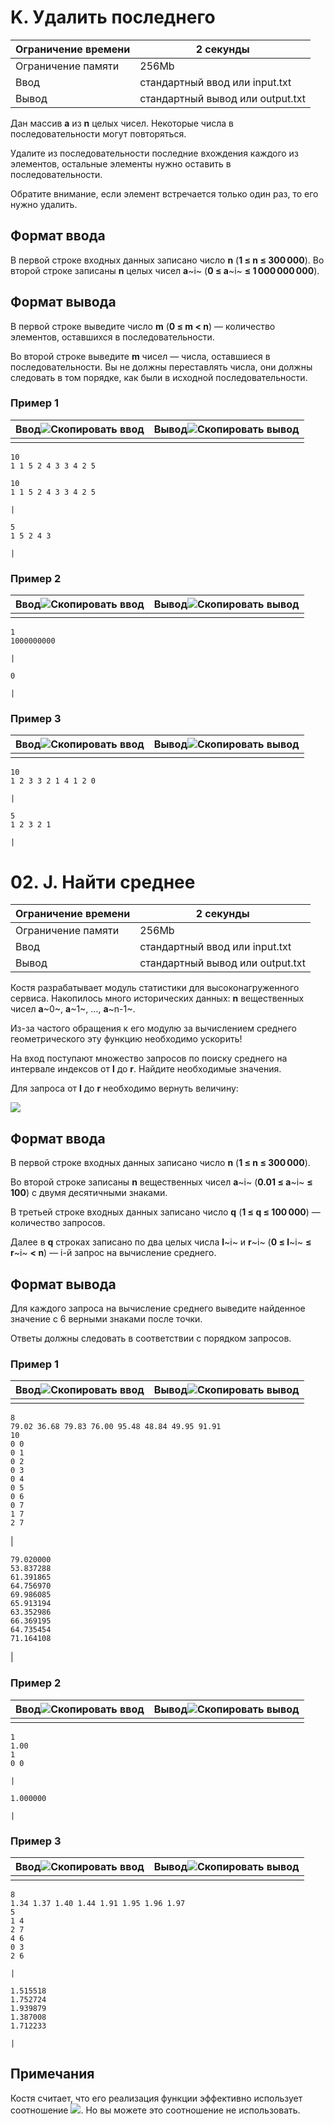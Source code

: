 # K. Удалить последнего

| Ограничение времени | 2 секунды                                    |
| ------------------------------------- | --------------------------------------------------- |
| Ограничение памяти   | 256Mb                                               |
| Ввод                              | стандартный ввод или input.txt    |
| Вывод                            | стандартный вывод или output.txt |

Дан массив **a** из **n** целых чисел. Некоторые числа в последовательности могут повторяться.

Удалите из последовательности последние вхождения каждого из элементов, остальные элементы нужно оставить в последовательности.

Обратите внимание, если элемент встречается только один раз, то его нужно удалить.

## Формат ввода

В первой строке входных данных записано число **n** (**1 ≤ n ≤ 300 000**). Во второй строке записаны **n** целых чисел **a**~i~ (**0 ≤ a**~i~ **≤ 1 000 000 000**).

## Формат вывода

В первой строке выведите число **m** (**0 ≤ m < n**) — количество элементов, оставшихся в последовательности.

Во второй строке выведите **m** чисел — числа, оставшиеся в последовательности. Вы не должны переставлять числа, они должны следовать в том порядке, как были в исходной последовательности.

### Пример 1

| Ввод![Скопировать ввод](https://yastatic.net/lego/_/La6qi18Z8LwgnZdsAr1qy1GwCwo.gif) | Вывод![Скопировать вывод](https://yastatic.net/lego/_/La6qi18Z8LwgnZdsAr1qy1GwCwo.gif) |
| ----------------------------------------------------------------------------------------------------- | --------------------------------------------------------------------------------------------------------- |
|                                                                                                       |                                                                                                           |

```
10
1 1 5 2 4 3 3 4 2 5
```

```
10
1 1 5 2 4 3 3 4 2 5
```

    |

```
5
1 5 2 4 3
```

    |

### Пример 2

| Ввод![Скопировать ввод](https://yastatic.net/lego/_/La6qi18Z8LwgnZdsAr1qy1GwCwo.gif) | Вывод![Скопировать вывод](https://yastatic.net/lego/_/La6qi18Z8LwgnZdsAr1qy1GwCwo.gif) |
| ----------------------------------------------------------------------------------------------------- | --------------------------------------------------------------------------------------------------------- |
|                                                                                                       |                                                                                                           |

```
1
1000000000
```

    |

```
0

```

    |

### Пример 3

| Ввод![Скопировать ввод](https://yastatic.net/lego/_/La6qi18Z8LwgnZdsAr1qy1GwCwo.gif) | Вывод![Скопировать вывод](https://yastatic.net/lego/_/La6qi18Z8LwgnZdsAr1qy1GwCwo.gif) |
| ----------------------------------------------------------------------------------------------------- | --------------------------------------------------------------------------------------------------------- |
|                                                                                                       |                                                                                                           |

```
10
1 2 3 3 2 1 4 1 2 0
```

    |

```
5
1 2 3 2 1
```

    |

# 02. J. Найти среднее

| Ограничение времени | 2 секунды                                    |
| ------------------------------------- | --------------------------------------------------- |
| Ограничение памяти   | 256Mb                                               |
| Ввод                              | стандартный ввод или input.txt    |
| Вывод                            | стандартный вывод или output.txt |

Костя разрабатывает модуль статистики для высоконагруженного сервиса. Накопилось много исторических данных: **n** вещественных чисел **a**~0~, **a**~1~, …, **a**~n-1~.

Из-за частого обращения к его модулю за вычислением среднего геометрического эту функцию необходимо ускорить!

На вход поступают множество запросов по поиску среднего на интервале индексов от **l** до **r**. Найдите необходимые значения.

Для запроса от **l** до **r** необходимо вернуть величину:

![](https://contest.yandex.ru/testsys/tex/render/XHNxcnRbci1sKzFde2FfbCBcY2RvdCBhX3tsKzF9IFxjZG90IFxsZG90cyBcY2RvdCBhX3J9.png)

## Формат ввода

В первой строке входных данных записано число **n** (**1 ≤ n ≤ 300 000**).

Во второй строке записаны **n** вещественных чисел **a**~i~ (**0.01 ≤ a**~i~ **≤ 100**) с двумя десятичными знаками.

В третьей строке входных данных записано число **q** (**1 ≤ q ≤ 100 000**) — количество запросов.

Далее в **q** строках записано по два целых числа **l**~i~ и **r**~i~ (**0 ≤ l**~i~ **≤ r**~i~ **< n**) — i-й запрос на вычисление среднего.

## Формат вывода

Для каждого запроса на вычисление среднего выведите найденное значение с 6 верными знаками после точки.

Ответы должны следовать в соответствии с порядком запросов.

### Пример 1

| Ввод![Скопировать ввод](https://yastatic.net/lego/_/La6qi18Z8LwgnZdsAr1qy1GwCwo.gif) | Вывод![Скопировать вывод](https://yastatic.net/lego/_/La6qi18Z8LwgnZdsAr1qy1GwCwo.gif) |
| ----------------------------------------------------------------------------------------------------- | --------------------------------------------------------------------------------------------------------- |
|                                                                                                       |                                                                                                           |

```
8
79.02 36.68 79.83 76.00 95.48 48.84 49.95 91.91
10
0 0
0 1
0 2
0 3
0 4
0 5
0 6
0 7
1 7
2 7
```

 |

```
79.020000
53.837288
61.391865
64.756970
69.986085
65.913194
63.352986
66.369195
64.735454
71.164108
```

 |

### Пример 2

| Ввод![Скопировать ввод](https://yastatic.net/lego/_/La6qi18Z8LwgnZdsAr1qy1GwCwo.gif) | Вывод![Скопировать вывод](https://yastatic.net/lego/_/La6qi18Z8LwgnZdsAr1qy1GwCwo.gif) |
| ----------------------------------------------------------------------------------------------------- | --------------------------------------------------------------------------------------------------------- |
|                                                                                                       |                                                                                                           |

```
1
1.00
1
0 0
```

    |

```
1.000000
```

    |

### Пример 3

| Ввод![Скопировать ввод](https://yastatic.net/lego/_/La6qi18Z8LwgnZdsAr1qy1GwCwo.gif) | Вывод![Скопировать вывод](https://yastatic.net/lego/_/La6qi18Z8LwgnZdsAr1qy1GwCwo.gif) |
| ----------------------------------------------------------------------------------------------------- | --------------------------------------------------------------------------------------------------------- |
|                                                                                                       |                                                                                                           |

```
8
1.34 1.37 1.40 1.44 1.91 1.95 1.96 1.97
5
1 4
2 7
4 6
0 3
2 6
```

    |

```
1.515518
1.752724
1.939879
1.387008
1.712233
```

    |

## Примечания

Костя считает, что его реализация функции эффективно использует соотношение ![](https://contest.yandex.ru/testsys/tex/render/eHk9ZV57XGxuIHgrXGxuIHl9.png). Но вы можете это соотношение не использовать.
